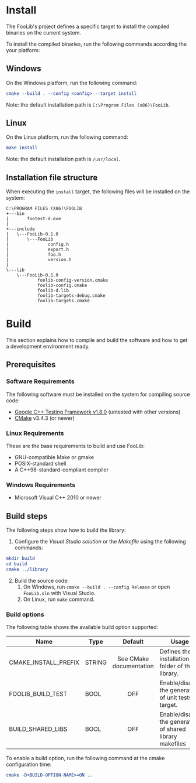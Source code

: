 # Install #

The FooLib's project defines a specific target to install the compiled binaries on the current system.

To install the compiled binaries, run the following commands according the your platform:

## Windows ##

On the Windows platform, run the following command:
```cmake
cmake --build . --config <config> --target install
```

Note: the default installation path is `C:\Program Files (x86)\FooLib`.

## Linux ##

On the Linux platform, run the following command:
```cmake
make install
```
Note: the default installation path is `/usr/local`.



## Installation file structure ##

When executing the `install` target, the following files will be installed on the system:

```
C:\PROGRAM FILES (X86)\FOOLIB
+---bin
|       footest-d.exe
|
+---include
|   \---FooLib-0.1.0
|       \---FooLib
|               config.h
|               export.h
|               foo.h
|               version.h
|
\---lib
    \---FooLib-0.1.0
            foolib-config-version.cmake
            foolib-config.cmake
            foolib-d.lib
            foolib-targets-debug.cmake
            foolib-targets.cmake
```


# Build #

This section explains how to compile and build the software and how to get a development environment ready.



## Prerequisites ##

### Software Requirements ###
The following software must be installed on the system for compiling source code:

* [Google C++ Testing Framework v1.8.0](https://github.com/google/googletest/tree/release-1.8.0) (untested with other versions)
* [CMake](http://www.cmake.org/) v3.4.3 (or newer)

### Linux Requirements ###

These are the base requirements to build and use FooLib:

  * GNU-compatible Make or gmake
  * POSIX-standard shell
  * A C++98-standard-compliant compiler

### Windows Requirements ###

* Microsoft Visual C++ 2010 or newer



## Build steps ##

The following steps show how to build the library:

1) Configure the _Visual Studio solution_ or the _Makefile_ using the following commands:

```cmake
mkdir build
cd build
cmake ../library
```

2) Build the source code:
   1) On Windows, run `cmake --build . --config Release` or open `FooLib.sln` with Visual Studio.
   2) On Linux, run `make` command.



### Build options ###

The following table shows the available build option supported:

| Name | Type | Default | Usage |
|------|------|:-------:|-------|
| CMAKE_INSTALL_PREFIX | STRING | See CMake documentation | Defines the installation folder of the library.           |
| FOOLIB_BUILD_TEST    | BOOL   | OFF                     | Enable/disable the generation of unit tests target.       |
| BUILD_SHARED_LIBS    | BOOL   | OFF                     | Enable/disable the generation of shared library makefiles |

To enable a build option, run the following command at the cmake configuration time:
```cmake
cmake -D<BUILD-OPTION-NAME>=ON ..
```

